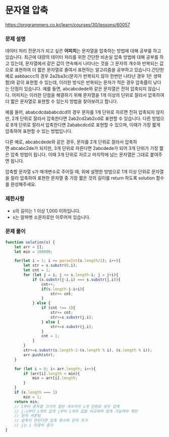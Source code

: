 # 문자열 압축

https://programmers.co.kr/learn/courses/30/lessons/60057

### 문제 설명

데이터 처리 전문가가 되고 싶은 **어피치**는 문자열을 압축하는 방법에 대해 공부를 하고 있습니다. 최근에 대량의 데이터 처리를 위한 간단한 비손실 압축 방법에 대해 공부를 하고 있는데, 문자열에서 같은 값이 연속해서 나타나는 것을 그 문자의 개수와 반복되는 값으로 표현하여 더 짧은 문자열로 줄여서 표현하는 알고리즘을 공부하고 있습니다.간단한 예로 aabbaccc의 경우 2a2ba3c(문자가 반복되지 않아 한번만 나타난 경우 1은 생략함)와 같이 표현할 수 있는데, 이러한 방식은 반복되는 문자가 적은 경우 압축률이 낮다는 단점이 있습니다. 예를 들면, abcabcdede와 같은 문자열은 전혀 압축되지 않습니다. 어피치는 이러한 단점을 해결하기 위해 문자열을 1개 이상의 단위로 잘라서 압축하여 더 짧은 문자열로 표현할 수 있는지 방법을 찾아보려고 합니다.

예를 들어, ababcdcdababcdcd의 경우 문자를 1개 단위로 자르면 전혀 압축되지 않지만, 2개 단위로 잘라서 압축한다면 2ab2cd2ab2cd로 표현할 수 있습니다. 다른 방법으로 8개 단위로 잘라서 압축한다면 2ababcdcd로 표현할 수 있으며, 이때가 가장 짧게 압축하여 표현할 수 있는 방법입니다.

다른 예로, abcabcdede와 같은 경우, 문자를 2개 단위로 잘라서 압축하면 abcabc2de가 되지만, 3개 단위로 자른다면 2abcdede가 되어 3개 단위가 가장 짧은 압축 방법이 됩니다. 이때 3개 단위로 자르고 마지막에 남는 문자열은 그대로 붙여주면 됩니다.

압축할 문자열 s가 매개변수로 주어질 때, 위에 설명한 방법으로 1개 이상 단위로 문자열을 잘라 압축하여 표현한 문자열 중 가장 짧은 것의 길이를 return 하도록 solution 함수를 완성해주세요.

### 제한사항

- s의 길이는 1 이상 1,000 이하입니다.
- s는 알파벳 소문자로만 이루어져 있습니다.

### 문제 풀이

```jsx
function solution(s) {
    let arr = [];
    let min = 100000;

    for(let i = 1; i <= parseInt(s.length/2); i++){
        let str = s.substr(0,i);
        let cnt = 1;
        for (let j = i; j <= s.length-i; j = j+i){
            if (s.substr(j-i,i) === s.substr(j,i)){
                cnt++;
                if(s.length-j-i<i){
                    str+= cnt;
                }
            } else {
                if (cnt !== 1){
                    str+= cnt;
                    str+=s.substr(j,i);
                } else {
                    str+=s.substr(j,i);
                }
                cnt = 1;
            }
        }
        str+=s.substr(s.length-1-(s.length % i), (s.length % i));
        arr.push(str);
    }

    for (let i = 0; i< arr.length; i++){
        if (arr[i].length < min){
            min = arr[i].length;
        }
    }
    if (s.length === 1)
        min = 1;
    return min;
	// 1부터 문자열 크기의 절반 개수까지 i개 단위로 모두 압축
	// j-i부터 i개의 값과 j부터 i개의 값을 비교하여 압축 가능여부 확인
	// 문자 카운팅
	// 압축이 안된다면 압축 횟수와 문자 추가
	// j는 i 만큼씩 증가
}
```
